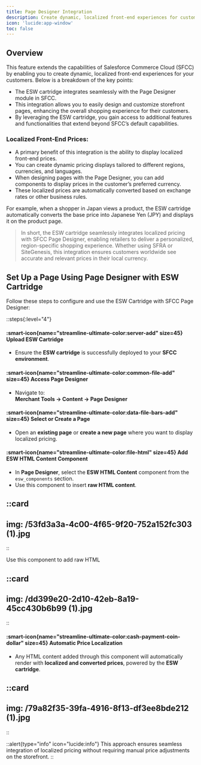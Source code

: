 ```yaml
---
title: Page Designer Integration
description: Create dynamic, localized front-end experiences for customers. 
icon: 'lucide:app-window'
toc: false
---
```


## Overview

This feature extends the capabilities of Salesforce Commerce Cloud (SFCC) by enabling you to create dynamic, localized front-end experiences for your customers. Below is a breakdown of the key points:

- The ESW cartridge integrates seamlessly with the Page Designer module in SFCC.
- This integration allows you to easily design and customize storefront pages, enhancing the overall shopping experience for their customers.
- By leveraging the ESW cartridge, you gain access to additional features and functionalities that extend beyond SFCC’s default capabilities.

### Localized Front-End Prices:

- A primary benefit of this integration is the ability to display localized front-end prices.
- You can create dynamic pricing displays tailored to different regions, currencies, and languages.
- When designing pages with the Page Designer, you can add components to display prices in the customer’s preferred currency.
- These localized prices are automatically converted based on exchange rates or other business rules.

For example, when a shopper in Japan views a product, the ESW cartridge automatically converts the base price into Japanese Yen (JPY) and displays it on the product page.

> In short, the ESW cartridge seamlessly integrates localized pricing with SFCC Page Designer, enabling retailers to deliver a personalized, region-specific shopping experience. Whether using SFRA or SiteGenesis, this integration ensures customers worldwide see accurate and relevant prices in their local currency.

## Set Up a Page Using Page Designer with ESW Cartridge

Follow these steps to configure and use the ESW Cartridge with SFCC Page Designer:

::steps{:level="4"}

#### :smart-icon{name="streamline-ultimate-color:server-add" size=45} Upload ESW Cartridge  

- Ensure the **ESW cartridge** is successfully deployed to your **SFCC environment**.

#### :smart-icon{name="streamline-ultimate-color:common-file-add" size=45} Access Page Designer  

- Navigate to:  
  **Merchant Tools → Content → Page Designer**

#### :smart-icon{name="streamline-ultimate-color:data-file-bars-add" size=45} Select or Create a Page  

- Open an **existing page** or **create a new page** where you want to display localized pricing.

#### :smart-icon{name="streamline-ultimate-color:file-html" size=45} Add ESW HTML Content Component  

- In **Page Designer**, select the **ESW HTML Content** component from the `esw_components` section.
- Use this component to insert **raw HTML content**.

::card
---
img: /53fd3a3a-4c00-4f65-9f20-752a152fc303 (1).jpg
---
::

Use this component to add raw HTML

::card
---
img: /dd399e20-2d10-42eb-8a19-45cc430b6b99 (1).jpg
---
::

#### :smart-icon{name="streamline-ultimate-color:cash-payment-coin-dollar" size=45} Automatic Price Localization  

- Any HTML content added through this component will automatically render with **localized and converted prices**, powered by the **ESW cartridge**.

::card
---
img: /79a82f35-39fa-4916-8f13-df3ee8bde212 (1).jpg
---
::

::alert{type="info" icon="lucide:info"}
This approach ensures seamless integration of localized pricing without requiring manual price adjustments on the storefront.
::
